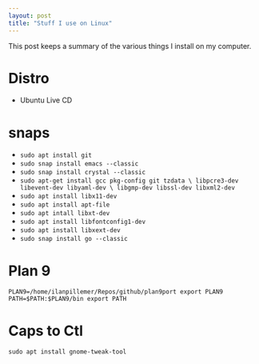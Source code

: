 ```yaml
---
layout: post
title: "Stuff I use on Linux"
---
```


This post keeps a summary of the various
things I install on my computer.

# Distro

+ Ubuntu Live CD

# snaps

+ `sudo apt install git`
+ `sudo snap install emacs --classic`
+ `sudo snap install crystal --classic`
+ `sudo apt-get install gcc pkg-config git tzdata \
                           libpcre3-dev libevent-dev libyaml-dev \
                           libgmp-dev libssl-dev libxml2-dev`
+ `sudo apt install libx11-dev`
+ `sudo apt install apt-file`
+ `sudo apt intall libxt-dev`
+ `sudo apt install libfontconfig1-dev`
+ `sudo apt install libxext-dev`
+ `sudo snap install go --classic`

# Plan 9

```
PLAN9=/home/ilanpillemer/Repos/github/plan9port export PLAN9
PATH=$PATH:$PLAN9/bin export PATH

```

# Caps to Ctl

`sudo apt install gnome-tweak-tool`